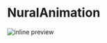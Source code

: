 # NuralAnimation
![inline preview](https://user-images.githubusercontent.com/87114169/162829203-077e9427-473a-4157-b582-d21eaa4630fc.png)
